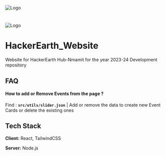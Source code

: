 ![Logo](https://iili.io/J9g0c7t.md.png)
#
![Logo](https://iili.io/J9gE3lV.md.png) 

###
# HackerEarth_Website


Website for HackerEarth Hub-Nmamit for the year 2023-24
Development repository


## FAQ

#### How to add or Remove Events from the page ?

Find :  **`src/utils/slider.json`** | Add or remove the data to create new Event Cards or delete the existing ones 


## Tech Stack

**Client:** React, TailwindCSS

**Server:** Node.js 

